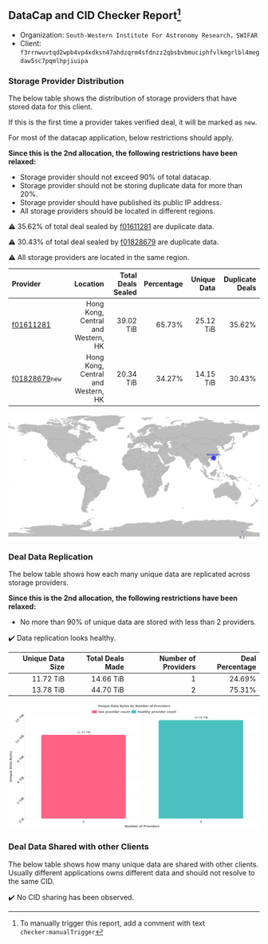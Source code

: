 ## DataCap and CID Checker Report[^1]
 - Organization: `South-Western Institute For Astronomy Research，SWIFAR`
 - Client: `f3rrnwuvtqd2wpb4vp4xdksn47ahdzqrm4sfdnzz2qbsbvbmuciphfvlkmgrlbl4megdaw5sc7pqmlhpjiuipa`
### Storage Provider Distribution
The below table shows the distribution of storage providers that have stored data for this client.

If this is the first time a provider takes verified deal, it will be marked as `new`.

For most of the datacap application, below restrictions should apply.

**Since this is the 2nd allocation, the following restrictions have been relaxed:**
 - Storage provider should not exceed 90% of total datacap.
 - Storage provider should not be storing duplicate data for more than 20%.
 - Storage provider should have published its public IP address.
 - All storage providers should be located in different regions.

⚠️ 35.62% of total deal sealed by [f01611281](https://filfox.info/en/address/f01611281) are duplicate data.

⚠️ 30.43% of total deal sealed by [f01828679](https://filfox.info/en/address/f01828679) are duplicate data.

⚠️ All storage providers are located in the same region.

| Provider                                                    |                           Location | Total Deals Sealed | Percentage | Unique Data | Duplicate Deals |
| :---------------------------------------------------------- | ---------------------------------: | -----------------: | ---------: | ----------: | --------------: |
| [f01611281](https://filfox.info/en/address/f01611281)       | Hong Kong, Central and Western, HK |          39.02 TiB |     65.73% |   25.12 TiB |          35.62% |
| [f01828679](https://filfox.info/en/address/f01828679)`new`  | Hong Kong, Central and Western, HK |          20.34 TiB |     34.27% |   14.15 TiB |          30.43% |

![Provider Distribution](https://raw.githubusercontent.com/data-preservation-programs/filplus-checker-assets/main/filecoin-project/filecoin-plus-large-datasets/issues/81/1671092620705.png)
### Deal Data Replication
The below table shows how each many unique data are replicated across storage providers.

**Since this is the 2nd allocation, the following restrictions have been relaxed:**
- No more than 90% of unique data are stored with less than 2 providers.

✔️ Data replication looks healthy.

| Unique Data Size | Total Deals Made | Number of Providers | Deal Percentage |
| ---------------: | ---------------: | ------------------: | --------------: |
|        11.72 TiB |        14.66 TiB |                   1 |          24.69% |
|        13.78 TiB |        44.70 TiB |                   2 |          75.31% |

![Replication Distribution](https://raw.githubusercontent.com/data-preservation-programs/filplus-checker-assets/main/filecoin-project/filecoin-plus-large-datasets/issues/81/1671092621816.png)
### Deal Data Shared with other Clients
The below table shows how many unique data are shared with other clients.
Usually different applications owns different data and should not resolve to the same CID.

✔️ No CID sharing has been observed.

[^1]: To manually trigger this report, add a comment with text `checker:manualTrigger`
